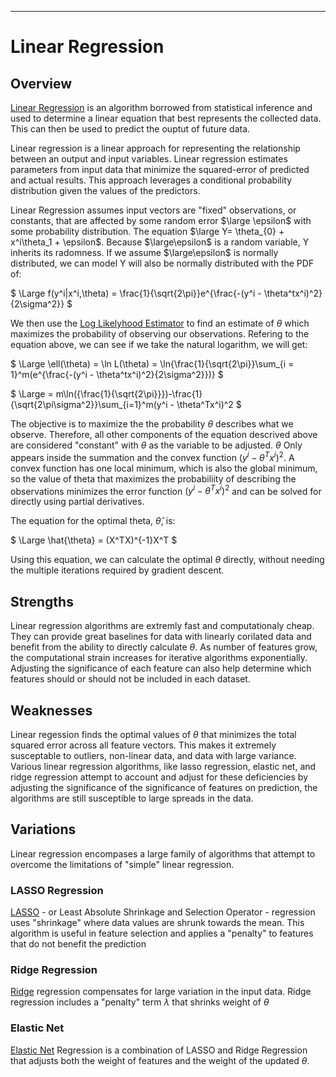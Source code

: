 ---
# Linear Regression

## Overview

[Linear Regression](https://en.wikipedia.org/wiki/Linear_regression) is an algorithm borrowed from statistical inference and used to determine a linear equation that best represents the collected data. This can then be used to predict the ouptut of future data.

Linear regression is a linear approach for representing the relationship between an output and input variables. Linear regression estimates parameters from input data that minimize the squared-error of predicted and actual results. This approach leverages a conditional probability distribution given the values of the predictors. 

Linear Regression assumes input vectors are "fixed" observations, or constants, that are affected by some random error $\large \epsilon$ with some probability distribution. The equation $\large Y= \theta_{0} + x^i\theta_1 + \epsilon$. Because $\large\epsilon$ is a random variable, Y inherits its radomness. If we assume $\large\epsilon$ is normally distributed, we can model Y will also be normally distributed with the PDF of:

$
\Large f(y^i|x^i,\theta) = \frac{1}{\sqrt{2\pi}}e^{\frac{-(y^i - \theta^tx^i)^2}{2\sigma^2}}
$

We then use the [Log Likelyhood Estimator](https://en.wikipedia.org/wiki/Maximum_likelihood_estimation) to find an estimate of $\theta$ which maximizes the probability of observing our observations. Refering to the equation above, we can see if we take the natural logarithm, we will get:

$
\Large \ell(\theta) = \ln L(\theta) = \ln{\frac{1}{\sqrt{2\pi}}\sum_{i = 1}^m(e^{\frac{-(y^i - \theta^tx^i)^2}{2\sigma^2}})}
$

$
\Large = m\ln({\frac{1}{\sqrt{2\pi}}})-\frac{1}{\sqrt{2\pi\sigma^2}}\sum_{i=1}^m(y^i - \theta^Tx^i)^2
$

The objective is to maximize the the probability $\theta$ describes what we observe. Therefore, all other components of the equation descrived above are considered "constant" with $\theta$ as the variable to be adjusted. $\theta$ Only appears inside the summation and the convex function $(y^i - \theta^Tx^i)^2$. A convex function has one local minimum, which is also the global minimum, so the value of theta that maximizes the probabiliity of describing the observations minimizes the error function $(y^i - \theta^Tx^i)^2$ and can be solved for directly using partial derivatives.

The equation for the optimal theta, $\hat{\theta}$, is:

$
\Large \hat{\theta} = (X^TX)^{-1}X^T
$

Using this equation, we can calculate the optimal $\theta$ directly, without needing the multiple iterations required by gradient descent.

## Strengths
Linear regression algorithms are extremly fast and computationaly cheap. They can provide great baselines for data with linearly corilated data and benefit from the ability to directly calculate $\theta$. As number of features grow, the computational strain increases for iterative algorithms exponentially. Adjusting the significance of each feature can also help determine which features should or should not be included in each dataset. 

## Weaknesses
Linear regession finds the optimal values of $\theta$ that minimizes the total squared error across all feature vectors. This makes it extremely susceptable to outliers, non-linear data, and data with large variance. Various linear regression algorithms, like lasso regression, elastic net, and ridge regression attempt to account and adjust for these deficiencies by adjusting the significance of the significance of features on prediction, the algorithms are still susceptible to large spreads in the data.

## Variations
Linear regression encompases a large family of algorithms that attempt to overcome the limitations of "simple" linear regression. 

### LASSO Regression
[LASSO](https://www.statisticshowto.com/lasso-regression/) - or Least Absolute Shrinkage and Selection Operator - regression uses "shrinkage" where data values are shrunk towards the mean. This algorithm is useful in feature selection and applies a "penalty" to features that do not benefit the prediction

### Ridge Regression
[Ridge](https://www.mygreatlearning.com/blog/what-is-ridge-regression/) regression compensates for large variation in the input data. Ridge regression includes a "penalty" term $\lambda$ that shrinks weight of $\theta$

### Elastic Net
[Elastic Net](https://en.wikipedia.org/wiki/Elastic_net_regularization) Regression is a combination of LASSO and Ridge Regression that adjusts both the weight of features and the weight of the updated $\theta$.
